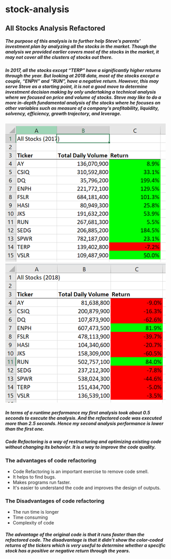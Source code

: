 # stock-analysis

## **All Stocks Analysis Refactored**
##### The purpose of this analysis is to further help Steve’s parents’ investment plan by analyzing all the stocks in the market.  Though the analysis we provided earlier covers most of the stocks in the market, it may not cover all the clusters of stocks out there. 
##### In 2017, all the stocks except “TERP” have a significantly higher returns through the year. But looking at 2018 data, most of the stocks except a couple, “ENPH” and “RUN”, have a negative return. However, this may serve Steve as a starting point, it is not a good move to determine investment decision making by only undertaking a technical analysis where we focused on price and volume of stocks.  Steve may like to do a more in-depth fundamental analysis of the stocks  where he focuses on other variables such as measure of a company’s profitability, liquidity, solvency, efficiency, growth trajectory, and leverage.   

![alt text](https://github.com/Yoditatr/stock-analysis/blob/main/All%20Stocks%20Analysis%202017.PNG?raw=true)
![alt text](https://github.com/Yoditatr/stock-analysis/blob/main/All%20Stocks%20Analysis%202018.PNG?raw=true)

##### In terms of a runtime performance my first analysis took about 0.5 seconds to execute the analysis. And the refactored code was executed more than 2.5 seconds. Hence my second analysis performance is lower than the first one. 

##### Code Refactoring is a way of restructuring and optimizing existing code without changing its behavior. It is a way to improve the code quality. 

### **The advantages of code refactoring**

- Code Refactoring is an important exercise to remove code smell. 
- It helps to find bugs.
- Makes programs run faster. 
- It's easier to understand the code and improves the design of outputs.

### **The Disadvantages of code refactoring**

- The run time is longer
- Time consuming 
- Complexity of code 

##### The advantage of the original code is that it runs faster than the refactored code. The disadvantage is that it didn’t show the color-coded returns of the tickers which is very useful to determine whether a specific stock has a positive or negative return through the years. 

